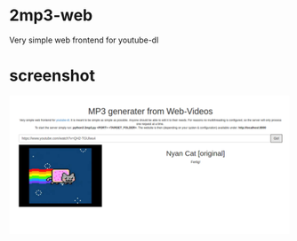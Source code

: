# 2mp3-web
Very simple web frontend for youtube-dl

# screenshot
![2MP3 Screenshot](./2mp3-screenshot.png)
